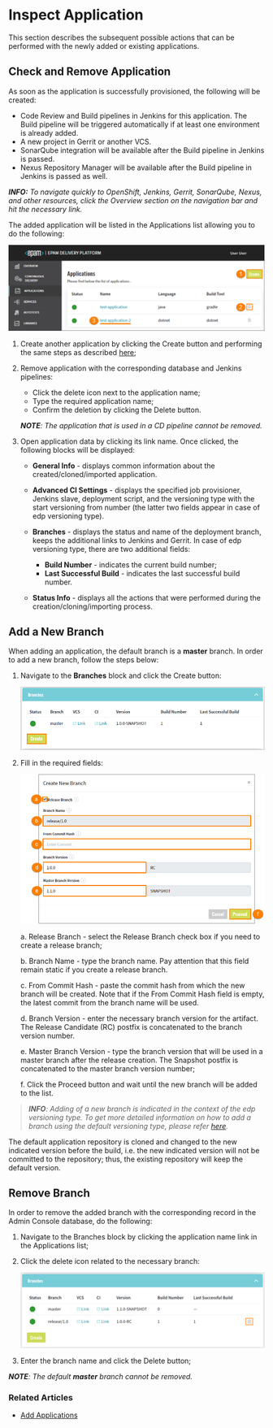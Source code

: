 # Inspect Application
    
This section describes the subsequent possible actions that can be performed with the newly added or existing applications.

## Check and Remove Application

As soon as the application is successfully provisioned, the following will be created:
                                                      
- Code Review and Build pipelines in Jenkins for this application. The Build pipeline will be triggered automatically if at least one environment is already added.
- A new project in Gerrit or another VCS.
- SonarQube integration will be available after the Build pipeline in Jenkins is passed.
- Nexus Repository Manager will be available after the Build pipeline in Jenkins is passed as well.

_**INFO:** To navigate quickly to OpenShift, Jenkins, Gerrit, SonarQube, Nexus, and other resources, click the Overview section on the navigation bar and hit the necessary link._

The added application will be listed in the Applications list allowing you to do the following:

![inspect-app](../readme-resource/inspectapp.png "inspect-app")

1. Create another application by clicking the Create button and performing the same steps as described [here](../documentation/add_applications.md);
2. Remove application with the corresponding database and Jenkins pipelines:
    - Click the delete icon next to the application name;
    - Type the required application name;
    - Confirm the deletion by clicking the Delete button.
    
    _**NOTE**: The application that is used in a CD pipeline cannot be removed._

3. Open application data by clicking its link name. Once clicked, the following blocks will be displayed:
 
    * **General Info** - displays common information about the created/cloned/imported application.
    * **Advanced CI Settings** - displays the specified job provisioner, Jenkins slave, deployment script, and the versioning type with the start versioning from number (the latter two fields appear in case of edp versioning type).
    * **Branches** - displays the status and name of the deployment branch, keeps the additional links to Jenkins and Gerrit. In case of edp versioning type, there are two additional fields:
         
         * **Build Number** - indicates the current build number; 
         * **Last Successful Build** - indicates the last successful build number.
    * **Status Info** - displays all the actions that were performed during the creation/cloning/importing process.
    
## Add a New Branch

When adding an application, the default branch is a **master** branch. In order to add a new branch, follow the steps below:

1. Navigate to the **Branches** block and click the Create button:

    ![addbranch1](../readme-resource/addbranch1.png "addbranch1")
    
2. Fill in the required fields:
    
    ![addbranch2](../readme-resource/addbranch2.png "addbranch2")
    
    a. Release Branch - select the Release Branch check box if you need to create a release branch;
    
    b. Branch Name - type the branch name. Pay attention that this field remain static if you create a release branch. 
    
    c. From Commit Hash - paste the commit hash from which the new branch will be created. Note that if the From Commit Hash field is empty, the latest commit from the branch name will be used.
    
    d. Branch Version - enter the necessary branch version for the artifact. The Release Candidate (RC) postfix is concatenated to the branch version number. 
    
    e. Master Branch Version - type the branch version that will be used in a master branch after the release creation. The Snapshot postfix is concatenated to the master branch version number;
    
    f. Click the Proceed button and wait until the new branch will be added to the list.

>_**INFO**: Adding of a new branch is indicated in the context of the edp versioning type. To get more detailed information on how to add a branch using the default versioning type, please refer [here](https://github.com/epmd-edp/admin-console/blob/release-2.2/documentation/add_applications.md#-check-application-availability)._

The default application repository is cloned and changed to the new indicated version before the build, i.e. the new indicated version will not be committed to the repository; thus, the existing repository will keep the default version.

## Remove Branch

In order to remove the added branch with the corresponding  record in the Admin Console database, do the following:

1. Navigate to the Branches block by clicking the application name link in the Applications list;
2. Click the delete icon related to the necessary branch:

    ![remove-branch](../readme-resource/removebranch.png "removebranch")
    
3. Enter the branch name and click the Delete button;

_**NOTE**: The default **master** branch cannot be removed._

### Related Articles

* [Add Applications](../documentation/add_applications.md)
